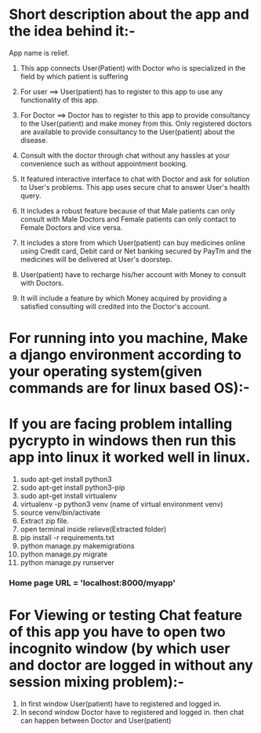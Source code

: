 # Short description about the app and the idea behind it:-
App name is relief.

1. This app connects User(Patient) with Doctor who is specialized in the field by which patient is suffering
2. For user ==> User(patient) has to register to this app to use any functionality of this app.
3. For Doctor ==> Doctor has to register to this app to provide consultancy to the User(patient) and make money from this. Only registered doctors are available to provide consultancy to the User(patient) about the disease.

4. Consult with the doctor through chat without any hassles at your convenience such as without appointment booking.
5. It featured interactive interface to chat with Doctor and ask for solution to User's problems. This app uses secure chat to answer User's health query.
6. It includes a robust feature because of that Male patients can only consult with Male Doctors and Female patients can only contact to Female Doctors and vice versa.
7. It includes a store from which User(patient) can buy medicines online using Credit card, Debit card or Net banking secured by PayTm and the medicines will be delivered at User's doorstep.
8. User(patient) have to recharge his/her account with Money to consult with Doctors.
9. It will include a feature by which Money acquired by providing a satisfied consulting will credited into the Doctor's account.


# For running into you machine, Make a django environment according to your operating system(given commands are for linux based OS):-

# If you are facing problem intalling pycrypto in windows then run this app into linux it worked well in linux.

1. sudo apt-get install python3
2. sudo apt-get install python3-pip
3. sudo apt-get install virtualenv
4. virtualenv -p python3 venv (name of virtual environment venv)
5. source venv/bin/activate
6. Extract zip file.
7. open terminal inside relieve(Extracted folder)
8. pip install -r requirements.txt 
9. python manage.py makemigrations
10. python manage.py migrate
11. python manage.py runserver

### Home page URL = 'localhost:8000/myapp'


# For Viewing or testing Chat feature of this app you have to open two incognito window  (by which user and doctor are logged in without any session mixing problem):-
1. In first window User(patient) have to registered and logged in.
2. In second window Doctor have to registered and logged in.
then chat can happen between Doctor and User(patient)
